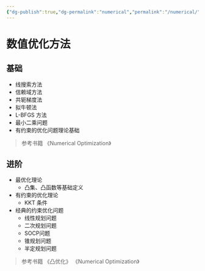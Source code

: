 ```yaml
---
{"dg-publish":true,"dg-permalink":"numerical","permalink":"/numerical/","title":"数值优化方法"}
---
```



# 数值优化方法

## 基础

- 线搜索方法
- 信赖域方法
- 共轭梯度法
- 拟牛顿法
- L-BFGS 方法
- 最小二乘问题
- 有约束的优化问题理论基础

> 参考书籍
> 《Numerical Optimization》

## 进阶

- 最优化理论
	- 凸集、凸函数等基础定义
- 有约束的优化理论
	- KKT 条件
- 经典的约束优化问题
	- 线性规划问题
	- 二次规划问题
	- SOCP问题
	- 锥规划问题
	- 半定规划问题

> 参考书籍
> 《凸优化》
> 《Numerical Optimization》